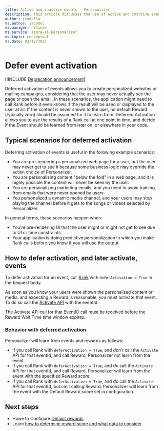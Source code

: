 ```yaml
---
title: Active and inactive events - Personalizer
description: This article discusses the use of active and inactive events within the Personalizer service.
author: jcodella
ms.author: jacodel
ms.manager: nitinme
ms.service: azure-ai-personalizer
ms.topic: conceptual
ms.date: 03/12/2025
---
```


# Defer event activation

[!INCLUDE [Deprecation announcement](includes/deprecation.md)]

Deferred activation of events allows you to create personalized websites or mailing campaigns, considering that the user may never actually see the page or open the email. 
In these scenarios, the application might need to call Rank before it even knows if the result will be used or displayed to the user at all. If the content is never shown to the user, no default Reward (typically zero) should be assumed for it to learn from.
Deferred Activation allows you to use the results of a Rank call at one point in time, and decide if the Event should be learned from later on, or elsewhere in your code.

## Typical scenarios for deferred activation

Deferring activation of events is useful in the following example scenarios:

* You are pre-rendering a personalized web page for a user, but the user may never get to see it because some business logic may override the action choice of Personalizer.
* You are personalizing content "below the fold" in a web page, and it is highly possible the content will never be seen by the user.
* You are personalizing marketing emails, and you need to avoid training from emails that were never opened by users.
* You personalized a dynamic media channel, and your users may stop playing the channel before it gets to the songs or videos selected by Personalizer. 

In general terms, these scenarios happen when:

* You're pre-rendering UI that the user might or might not get to see due to UI or time constraints.
* Your application is doing predictive personalization in which you make Rank calls before you know if you will use the output.

## How to defer activation, and later activate, events

To defer activation for an event, call [Rank](https://westus2.dev.cognitive.microsoft.com/docs/services/personalizer-api/operations/Rank) with `deferActivation = True` in the bequest body.

As soon as you know your users were shown the personalized content or media, and expecting a Reward is reasonable, you must activate that event. To do so call the [Activate API](https://westus2.dev.cognitive.microsoft.com/docs/services/personalizer-api/operations/Activate) with the eventId.


The [Activate API](https://westus2.dev.cognitive.microsoft.com/docs/services/personalizer-api/operations/Activate) call for that EventID call must be received before the Reward Wait Time time window expires.

### Behavior with deferred activation 

Personalizer will learn from events and rewards as follows:
* If you call Rank with `deferActivation = True`, and *don't* call the `Activate` API for that eventId, and call Reward, Personalizer not learn from the event.
* If you call Rank with `deferActivation = True`, and *do* call the `Activate` API for that eventId, and call Reward, Personalizer will learn from the event with the specified Reward score.
* If you call Rank with `deferActivation = True`, and *do* call the `Activate` API for that eventId, but omit calling Reward, Personalizer will learn from the event with the Default Reward score set in configuration.

## Next steps
* Howe to Configure [Default rewards](how-to-settings.md#configure-rewards-for-the-feedback-loop).
* Learn [how to determine reward score and what data to consider](concept-rewards.md).

